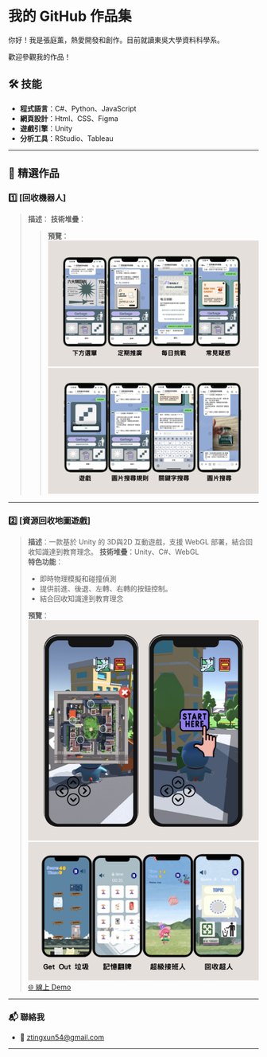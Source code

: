 #  我的 GitHub 作品集

你好！我是張庭薰，熱愛開發和創作。目前就讀東吳大學資料科學系。

歡迎參觀我的作品！

## 🛠️ 技能
- **程式語言**：C#、Python、JavaScript
- **網頁設計**：Html、CSS、Figma
- **遊戲引擎**：Unity
- **分析工具**：RStudio、Tableau

---

## 🌟 精選作品

### 1️⃣ [回收機器人]
> **描述**：
> **技術堆疊**：
>
> > **預覽**：  
> ![專案圖片](pic/pic1.png)
> ![專案圖片](pic/pic2.png)


---

### 2️⃣ [資源回收地圖遊戲]
> **描述**：一款基於 Unity 的 3D與2D 互動遊戲，支援 WebGL 部署，結合回收知識達到教育理念。 
> **技術堆疊**：Unity、C#、WebGL  
> **特色功能**：
> - 即時物理模擬和碰撞偵測
> - 提供前進、後退、左轉、右轉的按鈕控制。
> - 結合回收知識達到教育理念
> 
> **預覽**：  
> ![專案圖片3D](pic/3D.png)
> ![專案圖片2D](pic/2D.png)
> [🌐 線上 Demo](https://yu-tung.itch.io/final-project)


---

### 📬 聯絡我
- 📧 ztingxun54@gmail.com


---
